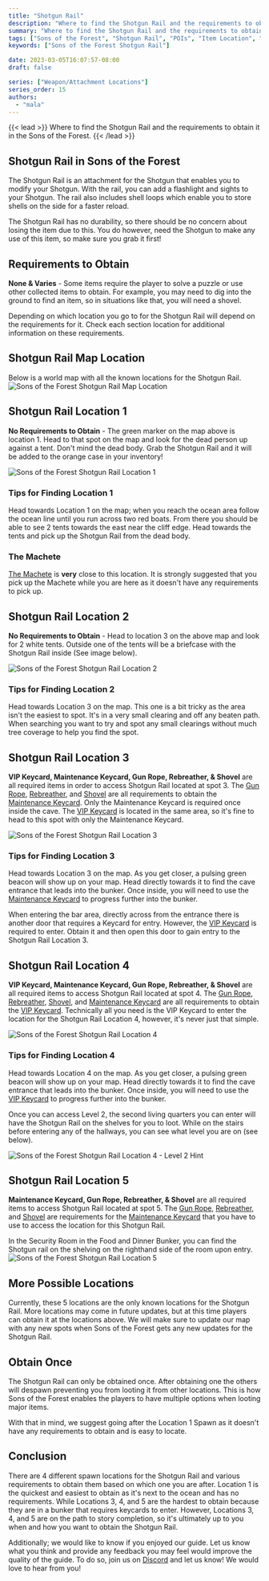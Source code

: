 ```yaml
---
title: "Shotgun Rail"
description: "Where to find the Shotgun Rail and the requirements to obtain it in the Sons of the Forest."
summary: "Where to find the Shotgun Rail and the requirements to obtain it. Click here to learn more about it!"
tags: ["Sons of the Forest", "Shotgun Rail", "POIs", "Item Location", "Map"]
keywords: ["Sons of the Forest Shotgun Rail"]

date: 2023-03-05T16:07:57-08:00
draft: false

series: ["Weapon/Attachment Locations"]
series_order: 15
authors:
  - "mala"
---
```


{{< lead >}}
Where to find the Shotgun Rail and the requirements to obtain it in the Sons of the Forest.
{{< /lead >}}

## Shotgun Rail in Sons of the Forest
The Shotgun Rail is an attachment for the Shotgun that enables you to modify your Shotgun. With the rail, you can add a flashlight and sights to your Shotgun. The rail also includes shell loops which enable you to store shells on the side for a faster reload.

The Shotgun Rail has no durability, so there should be no concern about losing the item due to this. You do however, need the Shotgun to make any use of this item, so make sure you grab it first!

## Requirements to Obtain
**None & Varies** - Some items require the player to solve a puzzle or use other collected items to obtain. For example, you may need to dig into the ground to find an item, so in situations like that, you will need a shovel. 

Depending on which location you go to for the Shotgun Rail will depend on the requirements for it. Check each section location for additional information on these requirements. 

## Shotgun Rail Map Location
Below is a world map with all the known locations for the Shotgun Rail.
![Sons of the Forest Shotgun Rail Map Location](img/map.webp)

## Shotgun Rail Location 1
**No Requirements to Obtain** - The green marker on the map above is location 1. Head to that spot on the map and look for the dead person up against a tent.
Don't mind the dead body. Grab the Shotgun Rail and it will be added to the orange case in your inventory!

![Sons of the Forest Shotgun Rail Location 1](featured.webp)

### Tips for Finding Location 1
Head towards Location 1 on the map; when you reach the ocean area follow the ocean line until you run across two red boats. From there you should be able to see 2 tents towards the east near the cliff edge. Head towards the tents and pick up the Shotgun Rail from the dead body.

### The Machete
[The Machete](/sons-of-the-forest/guides/machete/) is **very** close to this location. It is strongly suggested that you pick up the Machete while you are here as it doesn't have any requirements to pick up.

## Shotgun Rail Location 2
**No Requirements to Obtain** - Head to location 3 on the above map and look for 2 white tents. Outside one of the tents will be a briefcase with the Shotgun Rail inside (See image below).

![Sons of the Forest Shotgun Rail Location 2](img/location2.webp)

### Tips for Finding Location 2
Head towards Location 3 on the map. This one is a bit tricky as the area isn't the easiest to spot. It's in a very small clearing and off any beaten path. When searching you want to try and spot any small clearings without much tree coverage to help you find the spot. 

## Shotgun Rail Location 3
**VIP Keycard, Maintenance Keycard, Gun Rope, Rebreather, & Shovel** are all required items in order to access Shotgun Rail located at spot 3. The [Gun Rope](/sons-of-the-forest/guides/gun-rope/), [Rebreather](/sons-of-the-forest/guides/rebreather/), and [Shovel](/sons-of-the-forest/guides/shovel/) are all requirements to obtain the [Maintenance Keycard](/sons-of-the-forest/guides/maintenance-keycard/). Only the Maintenance Keycard is required once inside the cave. The [VIP Keycard](/sons-of-the-forest/guides/vip-keycard/) is located in the same area, so it's fine to head to this spot with only the Maintenance Keycard.

![Sons of the Forest Shotgun Rail Location 3](img/location3.webp)

### Tips for Finding Location 3
Head towards Location 3 on the map. As you get closer, a pulsing green beacon will show up on your map. Head directly towards it to find the cave entrance that leads into the bunker. Once inside, you will need to use the [Maintenance Keycard](/sons-of-the-forest/guides/maintenance-keycard/) to progress further into the bunker.

When entering the bar area, directly across from the entrance there is another door that requires a Keycard for entry. However, the [VIP Keycard](/sons-of-the-forest/guides/vip-keycard/) is required to enter. Obtain it and then open this door to gain entry to the Shotgun Rail Location 3. 

## Shotgun Rail Location 4
**VIP Keycard, Maintenance Keycard, Gun Rope, Rebreather, & Shovel** are all required items to access Shotgun Rail located at spot 4. The [Gun Rope](/sons-of-the-forest/guides/gun-rope/), [Rebreather](/sons-of-the-forest/guides/rebreather/), [Shovel](/sons-of-the-forest/guides/shovel/), and [Maintenance Keycard](/sons-of-the-forest/guides/maintenance-keycard/) are all requirements to obtain the [VIP Keycard](/sons-of-the-forest/guides/vip-keycard/). Technically all you need is the VIP Keycard to enter the location for the Shotgun Rail Location 4, however, it's never just that simple. 

![Sons of the Forest Shotgun Rail Location 4](img/location4.webp)

### Tips for Finding Location 4
Head towards Location 4 on the map. As you get closer, a pulsing green beacon will show up on your map. Head directly towards it to find the cave entrance that leads into the bunker. Once inside, you will need to use the [VIP Keycard](/sons-of-the-forest/guides/vip-keycard/) to progress further into the bunker. 

Once you can access Level 2, the second living quarters you can enter will have the Shotgun Rail on the shelves for you to loot. While on the stairs before entering any of the hallways, you can see what level you are on (see below).

![Sons of the Forest Shotgun Rail Location 4 - Level 2 Hint](img/level2.webp)

## Shotgun Rail Location 5
**Maintenance Keycard, Gun Rope, Rebreather, & Shovel** are all required items to access Shotgun Rail located at spot 5. The [Gun Rope](/sons-of-the-forest/guides/gun-rope/), [Rebreather](/sons-of-the-forest/guides/rebreather/), and [Shovel](/sons-of-the-forest/guides/shovel/) are requirements for the [Maintenance Keycard](/sons-of-the-forest/guides/maintenance-keycard/) that you have to use to access the location for this Shotgun Rail.

In the Security Room in the Food and Dinner Bunker, you can find the Shotgun rail on the shelving on the righthand side of the room upon entry.
![Sons of the Forest Shotgun Rail Location 5](img/location5.webp)

## More Possible Locations
Currently, these 5 locations are the only known locations for the Shotgun Rail. More locations may come in future updates, but at this time players can obtain it at the locations above.
We will make sure to update our map with any new spots when Sons of the Forest gets any new updates for the Shotgun Rail.

## Obtain Once
The Shotgun Rail can only be obtained once. After obtaining one the others will despawn preventing you from looting it from other locations. This is how Sons of the Forest enables the players to have multiple options when looting major items. 

With that in mind, we suggest going after the Location 1 Spawn as it doesn't have any requirements to obtain and is easy to locate. 

## Conclusion
There are 4 different spawn locations for the Shotgun Rail and various requirements to obtain them based on which one you are after. Location 1 is the quickest and easiest to obtain as it's next to the ocean and has no requirements. While Locations 3, 4, and 5 are the hardest to obtain because they are in a bunker that requires keycards to enter. However, Locations 3, 4, and 5 are on the path to story completion, so it's ultimately up to you when and how you want to obtain the Shotgun Rail. 

Additionally; we would like to know if you enjoyed our guide. Let us know what you think and provide any feedback you may feel would improve the quality of the guide. To do so, join us on [Discord](https://discord.gg/ZXp93XsKnN) and let us know! We would love to hear from you! 